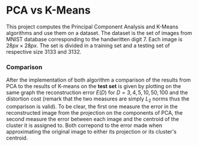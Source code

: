 # PCA vs K-Means

This project computes the Principal Component Analysis and K-Means algorithms and use them on a dataset. The dataset is the set of images from MNIST database corresponding to the handwritten digit $7$. Each image is $28px\times 28px$. The set is divided in a training set and a testing set of respective size $3133$ and $3132$.

### Comparison
After the implementation of both algorithm a comparison of the results from PCA to the results of K-means on the <b>test set</b> is given by plotting on the same graph the reconstruction error $E(D)$ for $D = 3,4,5,10,50,100$ and the distortion cost (remark that the two measures are simply $L_2$ norms thus the comparison is valid). To be clear, the first one measure the error in the reconstructed image from the projection on the components of PCA, the second measure the error between each image and the centroid of the cluster it is assigned to. Both correpond to the error made when approximating the original image to either its projection or its cluster's centroid.
